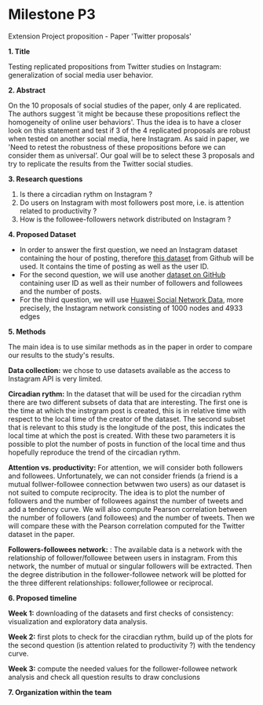 # Milestone P3
Extension Project proposition - Paper 'Twitter proposals'

**1. Title**

Testing replicated propositions from Twitter studies on Instagram: generalization of social media user behavior.

**2. Abstract**

On the 10 proposals of social studies of the paper, only 4 are replicated. The authors suggest 'it might be because these propositions reflect the homogeneity of online user behaviors'. Thus the idea is to have a closer look on this statement and test if 3 of the 4 replicated proposals are robust when tested on another social media, here Instagram. As said in paper, we 'Need to retest the robustness of these propositions before we can consider them as universal’. Our goal will be to select these 3 proposals and try to replicate the results from the Twitter social studies.


**3. Research questions**

1. Is there a circadian rythm on Instagram ?
2. Do users on Instagram with most followers post more, i.e. is attention related to productivity ?
3. How is the followee-followers network distributed on Instagram ?

**4. Proposed Dataset**

- In order to answer the first question, we need an Instagram dataset containing the hour of posting, therefore [this dataset](https://github.com/eldersantos/instagram-dataset) from Github will be used. It contains the time of posting as well as the user ID.
- For the second question, we will use another [dataset on GitHub](https://github.com/samudm98/dataset_instagram/blob/master/data_set.csv) containing user ID as well as their number of followers and followees and the number of posts.
- For the third question, we will use [Huawei Social Network Data](https://www.kaggle.com/andrewlucci/huawei-social-network-data), more precisely, the Instagram network consisting of 1000 nodes and 4933 edges

**5. Methods**

The main idea is to use similar methods as in the paper in order to compare our results to the study's results.

**Data collection:** we chose to use datasets available as the access to Instagram API is very limited.

**Circadian rythm:** In the dataset that will be used for the circadian rythm there are two different subsets of data that are interesting. The first one is the time at which the instrgram post is created, this is in relative time with respect to the local time of the creator of the dataset. The second subset that is relevant to this study is the longitude of the post, this indicates the local time at which the post is created. With these two parameters it is possible to plot the number of posts in function of the local time and thus hopefully reproduce the trend of the circadian rythm.

**Attention vs. productivity:** For attention, we will consider both followers and followees. Unfortunately, we can not consider friends (a friend is a mutual follwer-followee connection betwwen two users) as our dataset is not suited to compute reciprocity. The idea is to plot the number of followers and the number of followees against the number of tweets and add a tendency curve. We will also compute Pearson correlation between the number of followers (and followees) and the number of tweets. Then we will compare these with the Pearson correlation computed for the Twitter dataset in the paper.

**Followers-followees network:** : The available data is a network with the relationship of follower/followee between users in instagram. From this network, the number of mutual or singular followers will be extracted. Then the  degree distribution in the follower-followee network will be plotted for the three different relationships:  follower,followee or reciprocal.

**6. Proposed timeline**

**Week 1:** downloading of the datasets and first checks of consistency: visualization and exploratory data analysis.

**Week 2:** first plots to check for the ciracdian rythm, build up of the plots for the second question (is attention related to productivity ?) with the tendency curve.

**Week 3:** compute the needed values for the follower-followee network analysis and check all question results to draw conclusions

**7. Organization within the team**
